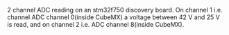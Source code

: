 2 channel ADC reading on an stm32f750 discovery board. On channel 1 i.e. channel ADC channel 0(inside CubeMX) a voltage between 42 V and 25 V is read, and on channel 2 i.e. ADC channel 8(inside CubeMX). 
